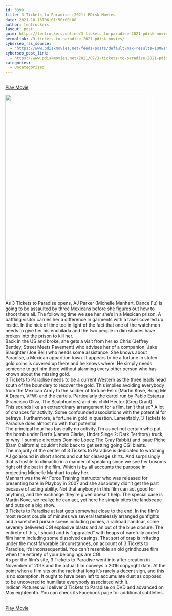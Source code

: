 ```yaml
---
id: 3398
title: 3 Tickets to Paradise (2021) PDisk Movies
date: 2021-10-16T06:01:50+00:00
author: tentrockers
layout: post
guid: https://tentrockers.online/3-tickets-to-paradise-2021-pdisk-movies/
permalink: /3-tickets-to-paradise-2021-pdisk-movies/
cyberseo_rss_source:
  - 'https://www.pdiskmovies.net/feeds/posts/default?max-results=100&start-index=1201'
cyberseo_post_link:
  - https://www.pdiskmovies.net/2021/07/3-tickets-to-paradise-2021-pdisk-movies.html
categories:
  - Uncategorized
---
```

<a href="https://kuklink.com/1/bnYyZ2p0MDAwN3pm" target="popup" onclick="window.open('https://kuklink.com/1/bnYyZ2p0MDAwN3pm','popup','width=600,height=600'); return false;" rel="noopener"><br /> Play Movie<br /> </a>

<div class="separator">
  <a href="https://www.pdisk.net/share-video?videoid=nv2gjt0007zf" target="_blank" rel="noopener"><img loading="lazy" border="0" data-original-height="2048" data-original-width="1467" height="640" src="https://1.bp.blogspot.com/-cRYvPKshqG8/YPG1U0KDuZI/AAAAAAAAZTM/HS8LwDh87ycoYUckcZ1Epj3TPg7pgW-RACLcBGAsYHQ/w458-h640/3%2BTickets%2Bto%2BParadise%2B%25282021%2529%2BPDisk%2BMovies.jpg" width="458" /></a>
</div>

<div>
  <div>
    <span>As 3 Tickets to Paradise opens, AJ Parker (Michelle Manhart, Dance Fu) is going to be assaulted by three Mexicans before she figures out how to shoot them all. The following time we see her she&#8217;s in a Mexican prison. A baffling visitor carries her a difference in garments with a taser covered up inside. In the nick of time too in light of the fact that one of the watchmen needs to give her his enchilada and the two people in dim shades have broken into the prison to kill her.&nbsp;</span>
  </div>
  
  <div>
    <span>Back in the US and broke, she gets a visit from her ex Chris (Jeffrey Bentley, Street Meets Pavement) who advises her of a companion, Jake Slaughter (Joe Bell) who needs some assistance. She knows about Paradise, a Mexican apparition town. It appears to be a fortune in stolen gold coins is covered up there and he knows where. He simply needs someone to get him there without alarming every other person who has known about the missing gold.&nbsp;</span>
  </div>
  
  <div>
    <span>3 Tickets to Paradise needs to be a current Western as the three leads head south of the boundary to recover the gold. This implies avoiding everybody from the Mexican Army to the soldier of fortune Felix (Martin Kove, Bring Me A Dream, VFW) and the cartels. Particularly the cartel run by Pablo Estanza (Francisco Oliva, The Scalphunters) and his child Hector (Greg Grant).&nbsp;</span>
  </div>
  
  <div>
    <span>This sounds like an extraordinary arrangement for a film, isn&#8217;t that so? A lot of chances for activity. Some confounded associations with the potential for betrays. Furthermore, a fortune in gold in question. Lamentably, 3 Tickets to Paradise does almost no with that potential.&nbsp;</span>
  </div>
  
  <div>
    <span>The principal hour has basically no activity, I&#8217;m as yet not certain who put the bomb under Bert&#8217;s (James Clarke, Under Siege 2: Dark Territory) truck, or why. I surmise directors Dominic López The Gray Rabbit) and Isaac Piche (Dam California) couldn&#8217;t hold back to get setting going CGI blasts.&nbsp;</span>
  </div>
  
  <div>
    <span>The majority of the center of 3 Tickets to Paradise is dedicated to watching AJ go around in short shorts and cut for cleavage shirts. And surprisingly that is hostile to climactic in a manner of speaking since we see her bosoms right off the bat in the film. Which is by all accounts the purpose in projecting Michelle Manhart to play her.&nbsp;</span>
  </div>
  
  <div>
    <span>Manhart was the Air Force Training Instructor who was released for presenting bare in Playboy in 2007 and she absolutely didn&#8217;t get the part because of acting ability. Not that anybody in this film can act good for anything, and the exchange they&#8217;re given doesn&#8217;t help. The special case is Martin Kove, we realize he can act, yet here he simply bites the landscape and puts on a big show.&nbsp;</span>
  </div>
  
  <div>
    <span>3 Tickets to Paradise at last gets somewhat close to the end. In the film&#8217;s most recent couple of minutes we several tastelessly arranged gunfights and a wretched pursue scene including ponies, a railroad handcar, some severely delivered CGI explosive blasts and an out of the blue closure. The entirety of this, I should add is &#8220;upgraded&#8221; with heaps of carefully added film harm including some dissolved casings. That sort of crap is irritating under the most favorable circumstances, on account of 3 Tickets to Paradise, it&#8217;s inconsequential. You can&#8217;t resemble an old grindhouse film when the entirety of your belongings are CGI.&nbsp;</span>
  </div>
  
  <div>
    <span>As per the film&#8217;s site, 3 Tickets to Paradise went into after creation in November of 2013 and the actual film conveys a 2016 copyright date. At the point when a film sits on the rack that long it&#8217;s rarely a decent sign, and this is no exemption. It ought to have been left to accumulate dust as opposed to be uncovered to humiliate everybody associated with it.&nbsp;</span>
  </div>
  
  <div>
    <span>Indican Pictures will deliver 3 Tickets to Paradise on DVD and advanced on May eighteenth. You can check its Facebook page for additional subtleties.</span>
  </div>
</div>

<a href="https://kuklink.com/1/bnYyZ2p0MDAwN3pm" target="popup" onclick="window.open('https://kuklink.com/1/bnYyZ2p0MDAwN3pm','popup','width=600,height=600'); return false;" rel="noopener"><br /> Play Movie<br /> </a>